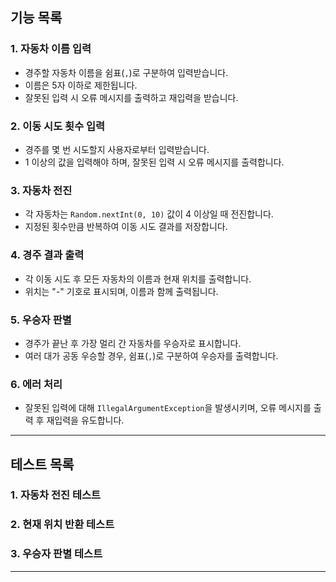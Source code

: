 ## 기능 목록

### 1. 자동차 이름 입력
- 경주할 자동차 이름을 쉼표(`,`)로 구분하여 입력받습니다.
- 이름은 5자 이하로 제한됩니다.
- 잘못된 입력 시 오류 메시지를 출력하고 재입력을 받습니다.

### 2. 이동 시도 횟수 입력
- 경주를 몇 번 시도할지 사용자로부터 입력받습니다.
- 1 이상의 값을 입력해야 하며, 잘못된 입력 시 오류 메시지를 출력합니다.

### 3. 자동차 전진
- 각 자동차는 `Random.nextInt(0, 10)` 값이 4 이상일 때 전진합니다.
- 지정된 횟수만큼 반복하여 이동 시도 결과를 저장합니다.

### 4. 경주 결과 출력
- 각 이동 시도 후 모든 자동차의 이름과 현재 위치를 출력합니다.
- 위치는 "-" 기호로 표시되며, 이름과 함께 출력됩니다.

### 5. 우승자 판별
- 경주가 끝난 후 가장 멀리 간 자동차를 우승자로 표시합니다.
- 여러 대가 공동 우승할 경우, 쉼표(`,`)로 구분하여 우승자를 출력합니다.

### 6. 에러 처리
- 잘못된 입력에 대해 `IllegalArgumentException`을 발생시키며, 오류 메시지를 출력 후 재입력을 유도합니다.

---
## 테스트 목록
### 1. 자동차 전진 테스트
### 2. 현재 위치 반환 테스트
### 3. 우승자 판별 테스트
---
